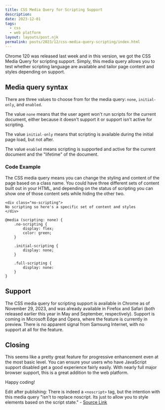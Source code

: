 ```yaml
---
title: CSS Media Query for Scripting Support
description:
date: 2023-12-01
tags:
  - css
  - web platform 
layout: layouts/post.njk
permalink: posts/2023/12/css-media-query-scripting/index.html
---
```


Chrome 120 was released last week and in this version, we got the CSS Media Query for scripting support. Simply, this media query allows you to test whether scripting language are available and tailor page content and styles depending on support. 

## Media query syntax 

There are three values to choose from for the media query: `none`, `initial-only`, and `enabled`.

The value `none` means that the user agent won't run scripts for the current document, either because it doesn't support it or support isn't active for scripting. 

The value `initial-only` means that scripting is available during the initial page load, but not after. 

The value `enabled` means scripting is supported and active for the current document and the "lifetime" of the document. 

### Code Example

The CSS media query means you can change the styling and content of the page based on a class name. You could have three different sets of content built out in your HTML, and depending on the status of scripting you can show one of those content sets while hiding the other two. 

``` 
<div class="no-scripting">
No scripting so here's a specific set of content and styles 
</div>

@media (scripting: none) {
    .no-scripting {
        display: flex;
        color: green;
    }

    .initial-scripting {
        display: none;
    }

    .full-scripting {
        display: none:
    }
}
```

## Support

The CSS media query for scripting support is available in Chrome as of November 29, 2023, and was already available in Firefox and Safari (both released earlier this year in May and September, respectively). Support is coming in Microsoft Edge and Opera, where the feature is currently in preview. There is no apparent signal from Samsung Internet, with no support at all for the feature.  

## Closing 

This seems like a pretty great feature for progressive enhancement even at the most basic level. You can ensure your users who have JavaScript support disabled get a good experience fairly easily.  With nearly full major browser support, this is a great addition to the web platform. 

Happy coding!

Edit after publishing: There is indeed a `<noscript>` tag, but the intention with this media query "isn't to replace noscript. Its just to allow you to style elements based on the script state." - [Source Link](https://bugs.chromium.org/p/chromium/issues/detail?id=1467097)
